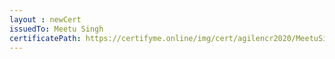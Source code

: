 ```yaml
--- 
layout : newCert 
issuedTo: Meetu Singh 
certificatePath: https://certifyme.online/img/cert/agilencr2020/MeetuSingh_b647f.png
--- 
```

